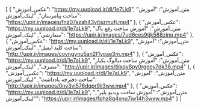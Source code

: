 [
  {
    "عکس_آموزش": "https://my.uupload.ir/dl/1e7Lk9",
    "متن_آموزش": "آموزش ساخت پیامرسان",
    "لینک_آموزش": "https://upir.ir/images/fnz07szah43yitazmufj.mp4"
  },
  {
    "عکس_آموزش": "https://my.uupload.ir/dl/1e7aLk9",
    "متن_آموزش": "آموزش ساخت رفع باگ سفارشی",
    "لینک_آموزش": "https://upir.ir/images/7ud6ces9tjk588zjnq.mp4"
  },
  {
    "عکس_آموزش": "https://my.uupload.ir/dl/1e7aLk9",
    "متن_آموزش": "آموزش ساخت کلید ایمیل",
    "لینک_آموزش": "http://upir.ir/images/covngynu5an2f1yoae3m.mp4"
  },
  {
    "عکس_آموزش": "https://my.uupload.ir/dl/1e7aLk9",
    "متن_آموزش": "آموزش ساخت دیالوگ یکبار مصرف",
    "لینک_آموزش": "http://upir.ir/images/tilxqv8py0rggey7dk36.mp4"
  },
  {
    "عکس_آموزش": "https://my.uupload.ir/dl/1e7aLk9",
    "متن_آموزش": "آموزش ساخت دفترچه یادداشت",
    "لینک_آموزش": "http://upir.ir/images/0nv3vl576dqpr9ii3ww.mp4"
  },
  {
    "عکس_آموزش": "https://my.uupload.ir/dl/1e7aLk9",
    "متن_آموزش": "آموزش ساخت ویدیو پلیر",
    "لینک_آموزش": "https://upir.ir/images/fpha8q4xnu7jw14h3wxw.mp4"
  }
]
